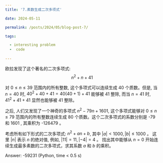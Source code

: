 ```yaml
---
title: '7.素数生成二次多项式'

date: 2024-05-11

permalink: /posts/2024/05/blog-post-7/

tags:

  - interesting problem
  -  code
  
---
```

欧拉发现了这个著名的二次多项式:
$$
n^2+n+41
$$

对 $0 \leq n \leq 39$ 范围内的所有整数, 这个多项式可以连续生成 40 个质数。但是, 当 $n=40$ 时, $40^2+40+41=40(40+1)+41$ 能够被 41 整除, 而当 $n=41$ 时, $41^2+41+41$ 显然也能够被 41 整除。

之后, 人们又发现了一个神奇的多项式 $n^2-79 n+1601$, 这个多项式能够对 $0 \leq n \leq 79$ 范围内的所有整数连续生成 80 个质数。这个二次多项式的系数分别是 -79 和 1601 , 其乘积为 -126479 。

考虑所有如下形式的二次多项式:
$n^2+a n+b$, 其中 $|a|<1000,|b| \leq 1000$ 。
这里 $|n|$ 表示 $n$ 的绝对值, 例如, $|11|=11,|-4|=4$ 。
找出其中能够从 $n=0$ 开始连续生成最多素数的二次多项式，求其系数 $a$ 和 $b$ 的乘积。

Answer: -59231 (Python, time < 0.5 s)
